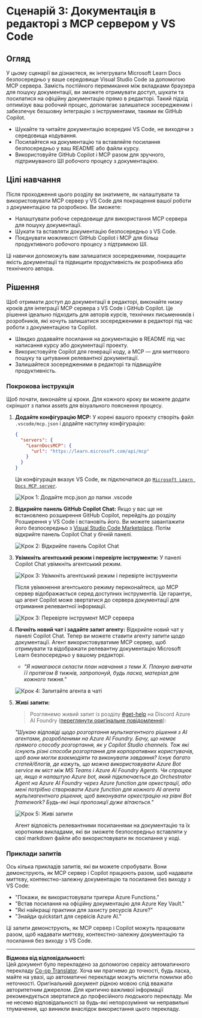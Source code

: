 <!--
CO_OP_TRANSLATOR_METADATA:
{
  "original_hash": "db532b1ec386c9ce38c791653dc3c881",
  "translation_date": "2025-06-21T14:45:28+00:00",
  "source_file": "09-CaseStudy/docs-mcp/solution/scenario3/README.md",
  "language_code": "uk"
}
-->
# Сценарій 3: Документація в редакторі з MCP сервером у VS Code

## Огляд

У цьому сценарії ви дізнаєтеся, як інтегрувати Microsoft Learn Docs безпосередньо у ваше середовище Visual Studio Code за допомогою MCP сервера. Замість постійного перемикання між вкладками браузера для пошуку документації, ви зможете отримувати доступ, шукати та посилатися на офіційну документацію прямо в редакторі. Такий підхід оптимізує ваш робочий процес, допомагає залишатися зосередженим і забезпечує безшовну інтеграцію з інструментами, такими як GitHub Copilot.

- Шукайте та читайте документацію всередині VS Code, не виходячи з середовища кодування.
- Посилайтеся на документацію та вставляйте посилання безпосередньо у ваш README або файли курсу.
- Використовуйте GitHub Copilot і MCP разом для зручного, підтримуваного ШІ робочого процесу з документацією.

## Цілі навчання

Після проходження цього розділу ви знатимете, як налаштувати та використовувати MCP сервер у VS Code для покращення вашої роботи з документацією та розробкою. Ви зможете:

- Налаштувати робоче середовище для використання MCP сервера для пошуку документації.
- Шукати та вставляти документацію безпосередньо з VS Code.
- Поєднувати можливості GitHub Copilot і MCP для більш продуктивного робочого процесу з підтримкою ШІ.

Ці навички допоможуть вам залишатися зосередженими, покращити якість документації та підвищити продуктивність як розробника або технічного автора.

## Рішення

Щоб отримати доступ до документації в редакторі, виконайте низку кроків для інтеграції MCP сервера з VS Code і GitHub Copilot. Це рішення ідеально підходить для авторів курсів, технічних письменників і розробників, які хочуть залишатися зосередженими в редакторі під час роботи з документацією та Copilot.

- Швидко додавайте посилання на документацію в README під час написання курсу або документації проекту.
- Використовуйте Copilot для генерації коду, а MCP — для миттєвого пошуку та цитування релевантної документації.
- Залишайтеся зосередженими в редакторі та підвищуйте продуктивність.

### Покрокова інструкція

Щоб почати, виконайте ці кроки. Для кожного кроку ви можете додати скріншот з папки assets для візуального пояснення процесу.

1. **Додайте конфігурацію MCP:**
   У корені вашого проєкту створіть файл `.vscode/mcp.json` і додайте наступну конфігурацію:
   ```json
   {
     "servers": {
       "LearnDocsMCP": {
         "url": "https://learn.microsoft.com/api/mcp"
       }
     }
   }
   ```
   Ця конфігурація вказує VS Code, як підключатися до [`Microsoft Learn Docs MCP server`](https://github.com/MicrosoftDocs/mcp).
   
   ![Крок 1: Додайте mcp.json до папки .vscode](../../../../../../translated_images/step1-mcp-json.c06a007fccc3edfaf0598a31903c9ec71476d9fd3ae6c1b2b4321fd38688ca4b.uk.png)
    
2. **Відкрийте панель GitHub Copilot Chat:**
   Якщо у вас ще не встановлено розширення GitHub Copilot, перейдіть до розділу Розширення у VS Code і встановіть його. Ви можете завантажити його безпосередньо з [Visual Studio Code Marketplace](https://marketplace.visualstudio.com/items?itemName=GitHub.copilot-chat). Потім відкрийте панель Copilot Chat у бічній панелі.

   ![Крок 2: Відкрийте панель Copilot Chat](../../../../../../translated_images/step2-copilot-panel.f1cc86e9b9b8cd1a85e4df4923de8bafee4830541ab255e3c90c09777fed97db.uk.png)

3. **Увімкніть агентський режим і перевірте інструменти:**
   У панелі Copilot Chat увімкніть агентський режим.

   ![Крок 3: Увімкніть агентський режим і перевірте інструменти](../../../../../../translated_images/step3-agent-mode.cdc32520fd7dd1d149c3f5226763c1d85a06d3c041d4cc983447625bdbeff4d4.uk.png)

   Після увімкнення агентського режиму переконайтеся, що MCP сервер відображається серед доступних інструментів. Це гарантує, що агент Copilot може звертатися до сервера документації для отримання релевантної інформації.
   
   ![Крок 3: Перевірте інструмент MCP сервера](../../../../../../translated_images/step3-verify-mcp-tool.76096a6329cbfecd42888780f322370a0d8c8fa003ed3eeb7ccd23f0fc50c1ad.uk.png)
4. **Почніть новий чат і задайте запит агенту:**
   Відкрийте новий чат у панелі Copilot Chat. Тепер ви можете ставити агенту запити щодо документації. Агент використовуватиме MCP сервер, щоб отримувати та відображати релевантну документацію Microsoft Learn безпосередньо у вашому редакторі.

   - *"Я намагаюся скласти план навчання з теми X. Планую вивчати її протягом 8 тижнів, запропонуй, будь ласка, матеріал для кожного тижня."*

   ![Крок 4: Запитайте агента в чаті](../../../../../../translated_images/step4-prompt-chat.12187bb001605efc5077992b621f0fcd1df12023c5dce0464f8eb8f3d595218f.uk.png)

5. **Живі запити:**

   > Розглянемо живий запит із розділу [#get-help](https://discord.gg/D6cRhjHWSC) на Discord Azure AI Foundry ([переглянути оригінальне повідомлення](https://discord.com/channels/1113626258182504448/1385498306720829572)):
   
   *"Шукаю відповіді щодо розгортання мультиагентного рішення з AI агентами, розробленими на Azure AI Foundry. Бачу, що немає прямого способу розгортання, як у Copilot Studio channels. Тож які існують різні способи розгортання для корпоративних користувачів, щоб вони могли взаємодіяти та виконувати завдання?
Існує багато статей/блогів, де кажуть, що можна використовувати Azure Bot service як міст між MS Teams і Azure AI Foundry Agents. Чи спрацює це, якщо я налаштую Azure bot, який підключається до Orchestrator Agent на Azure AI Foundry через Azure function для оркестрації, або мені потрібно створювати Azure function для кожного AI агента мультиагентного рішення, щоб виконувати оркестрацію на рівні Bot framework? Будь-які інші пропозиції дуже вітаються."*

   ![Крок 5: Живі запити](../../../../../../translated_images/step5-live-queries.49db3e4a50bea27327e3cb18c24d263b7d134930d78e7392f9515a1c00264a7f.uk.png)

   Агент відповість релевантними посиланнями на документацію та їх короткими викладами, які ви зможете безпосередньо вставляти у свої markdown файли або використовувати як посилання у коді.
   
### Приклади запитів

Ось кілька прикладів запитів, які ви можете спробувати. Вони демонструють, як MCP сервер і Copilot працюють разом, щоб надавати миттєву, контекстно-залежну документацію та посилання без виходу з VS Code:

- "Покажи, як використовувати тригери Azure Functions."
- "Встав посилання на офіційну документацію для Azure Key Vault."
- "Які найкращі практики для захисту ресурсів Azure?"
- "Знайди quickstart для сервісів Azure AI."

Ці запити демонструють, як MCP сервер і Copilot можуть працювати разом, щоб надавати миттєву, контекстно-залежну документацію та посилання без виходу з VS Code.

---

**Відмова від відповідальності**:  
Цей документ було перекладено за допомогою сервісу автоматичного перекладу [Co-op Translator](https://github.com/Azure/co-op-translator). Хоча ми прагнемо до точності, будь ласка, майте на увазі, що автоматичні переклади можуть містити помилки або неточності. Оригінальний документ рідною мовою слід вважати авторитетним джерелом. Для критично важливої інформації рекомендується звертатися до професійного людського перекладу. Ми не несемо відповідальності за будь-які непорозуміння чи неправильні тлумачення, що виникли внаслідок використання цього перекладу.